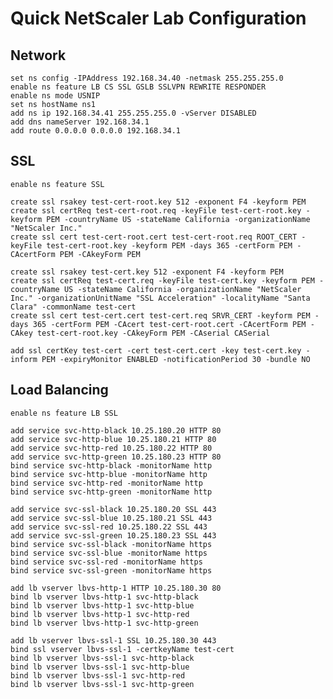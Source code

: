# Quick NetScaler Lab Configuration

## Network
	
	set ns config -IPAddress 192.168.34.40 -netmask 255.255.255.0
	enable ns feature LB CS SSL GSLB SSLVPN REWRITE RESPONDER
	enable ns mode USNIP
	set ns hostName ns1
	add ns ip 192.168.34.41 255.255.255.0 -vServer DISABLED
	add dns nameServer 192.168.34.1
	add route 0.0.0.0 0.0.0.0 192.168.34.1

## SSL

	enable ns feature SSL
	
	create ssl rsakey test-cert-root.key 512 -exponent F4 -keyform PEM
	create ssl certReq test-cert-root.req -keyFile test-cert-root.key -keyform PEM -countryName US -stateName California -organizationName "NetScaler Inc." 
	create ssl cert test-cert-root.cert test-cert-root.req ROOT_CERT -keyFile test-cert-root.key -keyform PEM -days 365 -certForm PEM -CAcertForm PEM -CAkeyForm PEM

	create ssl rsakey test-cert.key 512 -exponent F4 -keyform PEM
	create ssl certReq test-cert.req -keyFile test-cert.key -keyform PEM -countryName US -stateName California -organizationName "NetScaler Inc." -organizationUnitName "SSL Acceleration" -localityName "Santa Clara" -commonName test-cert
	create ssl cert test-cert.cert test-cert.req SRVR_CERT -keyform PEM -days 365 -certForm PEM -CAcert test-cert-root.cert -CAcertForm PEM -CAkey test-cert-root.key -CAkeyForm PEM -CAserial CASerial

	add ssl certKey test-cert -cert test-cert.cert -key test-cert.key -inform PEM -expiryMonitor ENABLED -notificationPeriod 30 -bundle NO

## Load Balancing

	enable ns feature LB SSL

	add service svc-http-black 10.25.180.20 HTTP 80
	add service svc-http-blue 10.25.180.21 HTTP 80
	add service svc-http-red 10.25.180.22 HTTP 80
	add service svc-http-green 10.25.180.23 HTTP 80
	bind service svc-http-black -monitorName http
	bind service svc-http-blue -monitorName http
	bind service svc-http-red -monitorName http
	bind service svc-http-green -monitorName http

	add service svc-ssl-black 10.25.180.20 SSL 443
	add service svc-ssl-blue 10.25.180.21 SSL 443
	add service svc-ssl-red 10.25.180.22 SSL 443
	add service svc-ssl-green 10.25.180.23 SSL 443
	bind service svc-ssl-black -monitorName https
	bind service svc-ssl-blue -monitorName https
	bind service svc-ssl-red -monitorName https
	bind service svc-ssl-green -monitorName https

	add lb vserver lbvs-http-1 HTTP 10.25.180.30 80
	bind lb vserver lbvs-http-1 svc-http-black
	bind lb vserver lbvs-http-1 svc-http-blue
	bind lb vserver lbvs-http-1 svc-http-red
	bind lb vserver lbvs-http-1 svc-http-green

	add lb vserver lbvs-ssl-1 SSL 10.25.180.30 443
	bind ssl vserver lbvs-ssl-1 -certkeyName test-cert
	bind lb vserver lbvs-ssl-1 svc-http-black
	bind lb vserver lbvs-ssl-1 svc-http-blue
	bind lb vserver lbvs-ssl-1 svc-http-red
	bind lb vserver lbvs-ssl-1 svc-http-green
